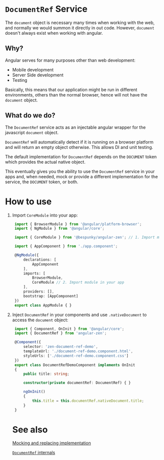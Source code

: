 # `DocumentRef` Service
The `document` object is necessary many times when working with the web, and normally we would summon it directly in out code. However, `document` doesn't always exist when working with angular. 

## Why?
Angular serves for many purposes other than web development:
- Mobile development
- Server Side development
- Testing

Basically, this means that our application might be run in different environments, others than the normal browser, hence will not have the `document` object.

## What do we do?

The `DocumentRef` service acts as an injectable angular wrapper for the javascript `document` object.

`DocumentRef` will automatically detect if it is running on a browser platform and will return an empty object otherwise.
This allows DI and unit testing.

The default implementation for `DocumentRef` depends on the `DOCUMENT` token which provides the actual native object.

This eventually gives you the ability to use the `DocumentRef` service in your apps and, when needed, mock or provide a different implementation for the service, the `DOCUMENT` token, or both.

# How to use
1. Import `CoreModule` into your app:

   ```typescript
    import { BrowserModule } from '@angular/platform-browser';
    import { NgModule } from '@angular/core';

    import { CoreModule } from '@bespunky/angular-zen'; // 1. Import module

    import { AppComponent } from './app.component';

    @NgModule({
        declarations: [
            AppComponent
        ],
        imports: [
            BrowserModule,
            CoreModule // 2. Import module in your app
        ],
        providers: [], 
        bootstrap: [AppComponent]
    })
    export class AppModule { }
   ```

2. Inject `DocumentRef` in your components and use `.nativeDocument` to access the `document` object:

   ```typescript
    import { Component, OnInit } from '@angular/core';
    import { DocumentRef } from 'angular-zen';

    @Component({
        selector: 'zen-document-ref-demo',
        templateUrl: './document-ref-demo.component.html',
        styleUrls: ['./document-ref-demo.component.css']
    })
    export class DocumentRefDemoComponent implements OnInit
    {
        public title: string;

        constructor(private documentRef: DocumentRef) { }

        ngOnInit()
        {
            this.title = this.documentRef.nativeDocument.title;
        }
    }
    ```

    # See also
    [Mocking and replacing implementation](DocumentRef/Mocking)

    [`DocumentRef` internals](DocumentRef/Internals)